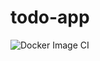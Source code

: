 # todo-app

![Docker Image CI](https://github.com/llcastro/todo-app/workflows/Docker%20Image%20CI/badge.svg?branch=master)
